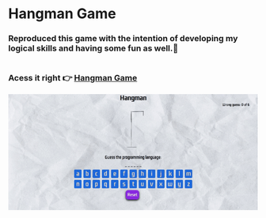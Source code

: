 # Hangman Game

### Reproduced this game with the intention of developing my logical skills and having some fun as well.🚀

#

### Acess it right 👉 [Hangman Game](https://caue-ribeiro.github.io/Hangman-game/)

![Hangman gif](Hangman.gif)
